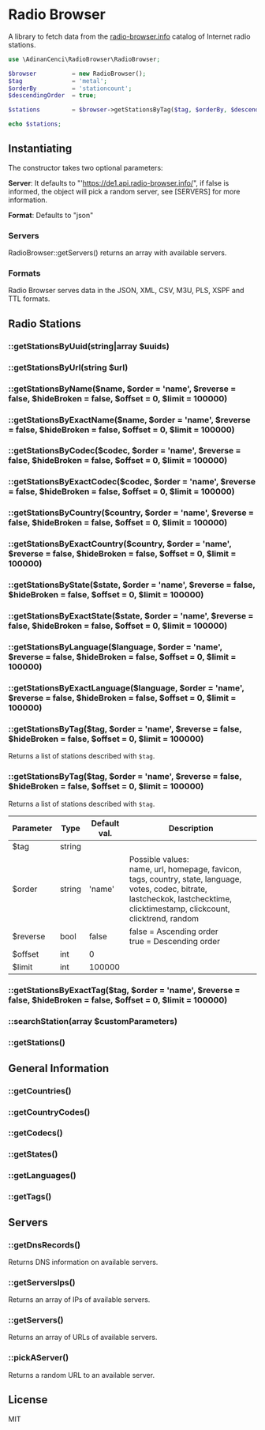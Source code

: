 # Radio Browser
A library to fetch data from the [radio-browser.info](https://radio-browser.info) catalog of Internet radio stations.

```php
use \AdinanCenci\RadioBrowser\RadioBrowser;

$browser          = new RadioBrowser();
$tag              = 'metal';
$orderBy          = 'stationcount';
$descendingOrder  = true;

$stations         = $browser->getStationsByTag($tag, $orderBy, $descendingOrder);

echo $stations;
```

## Instantiating

The constructor takes two optional parameters:

**Server**: It defaults to "'https://de1.api.radio-browser.info/", if false is informed, the object will pick a random server, see [SERVERS] for more information.

**Format**: Defaults to "json"

### Servers

RadioBrowser::getServers() returns an array with available servers.

### Formats

Radio Browser serves data in the JSON, XML, CSV, M3U, PLS, XSPF and TTL formats.

## Radio Stations

### ::getStationsByUuid(string|array $uuids)

### ::getStationsByUrl(string $url)

### ::getStationsByName($name, $order = 'name', $reverse = false, $hideBroken = false, $offset = 0, $limit = 100000)

### ::getStationsByExactName($name, $order = 'name', $reverse = false, $hideBroken = false, $offset = 0, $limit = 100000)

### ::getStationsByCodec($codec, $order = 'name', $reverse = false, $hideBroken = false, $offset = 0, $limit = 100000)

### ::getStationsByExactCodec($codec, $order = 'name', $reverse = false, $hideBroken = false, $offset = 0, $limit = 100000)

### ::getStationsByCountry($country, $order = 'name', $reverse = false, $hideBroken = false, $offset = 0, $limit = 100000)

### ::getStationsByExactCountry($country, $order = 'name', $reverse = false, $hideBroken = false, $offset = 0, $limit = 100000)

### ::getStationsByState($state, $order = 'name', $reverse = false, $hideBroken = false, $offset = 0, $limit = 100000)

### ::getStationsByExactState($state, $order = 'name', $reverse = false, $hideBroken = false, $offset = 0, $limit = 100000)

### ::getStationsByLanguage($language, $order = 'name', $reverse = false, $hideBroken = false, $offset = 0, $limit = 100000)

### ::getStationsByExactLanguage($language, $order = 'name', $reverse = false, $hideBroken = false, $offset = 0, $limit = 100000)

### ::getStationsByTag($tag, $order = 'name', $reverse = false, $hideBroken = false, $offset = 0, $limit = 100000)

Returns a list of stations described with `$tag`.

### ::getStationsByTag($tag, $order = 'name', $reverse = false, $hideBroken = false, $offset = 0, $limit = 100000)

Returns a list of stations described with `$tag`. 

| Parameter | Type   | Default val. | Description                                                  |
| --------- | ------ | ------------ | ------------------------------------------------------------ |
| $tag      | string |              |                                                              |
| $order    | string | 'name'       | Possible values:<br />name, url, homepage, favicon, tags, country, state, language, votes, codec, bitrate, lastcheckok, lastchecktime, clicktimestamp, clickcount, clicktrend, random |
| $reverse  | bool   | false        | false = Ascending order<br />true = Descending order         |
| $offset   | int    | 0            |                                                              |
| $limit    | int    | 100000       |                                                              |





### ::getStationsByExactTag($tag, $order = 'name', $reverse = false, $hideBroken = false, $offset = 0, $limit = 100000)

### ::searchStation(array $customParameters)

### ::getStations()

## General Information

### ::getCountries()

### ::getCountryCodes()

### ::getCodecs()

### ::getStates()

### ::getLanguages()

### ::getTags()

## Servers

### ::getDnsRecords()

Returns DNS information on available servers.

### ::getServersIps()

Returns an array of IPs of available servers.

### ::getServers()

Returns an array of URLs of available servers.

### ::pickAServer()

Returns a random URL to an available server.


## License
MIT